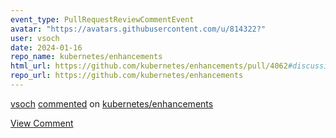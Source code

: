 ```yaml
---
event_type: PullRequestReviewCommentEvent
avatar: "https://avatars.githubusercontent.com/u/814322?"
user: vsoch
date: 2024-01-16
repo_name: kubernetes/enhancements
html_url: https://github.com/kubernetes/enhancements/pull/4062#discussion_r1453629591
repo_url: https://github.com/kubernetes/enhancements
---
```


<a href='https://github.com/vsoch' target='_blank'>vsoch</a> <a href='https://github.com/kubernetes/enhancements/pull/4062#discussion_r1453629591' target='_blank'>commented</a> on <a href='https://github.com/kubernetes/enhancements' target='_blank'>kubernetes/enhancements</a>

<a href='https://github.com/kubernetes/enhancements/pull/4062#discussion_r1453629591' target='_blank'>View Comment</a>